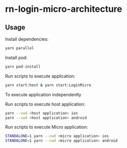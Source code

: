 # rn-login-micro-architecture

## Usage

Install dependencies:

```bash
yarn parallel
```

Install pod:

```bash
yarn pod-install
```

Run scripts to execute application:

```bash
yarn start:host & yarn start:LoginMicro
```

To execute application independently 

Run scripts to execute host application:

```bash
yarn --cwd <host application> ios
yarn --cwd <host application> android
```

Run scripts to execute Micro application:

```bash
STANDALONE=1 yarn --cwd <micro application> ios
STANDALONE=1 yarn --cwd <micro application> android
```
